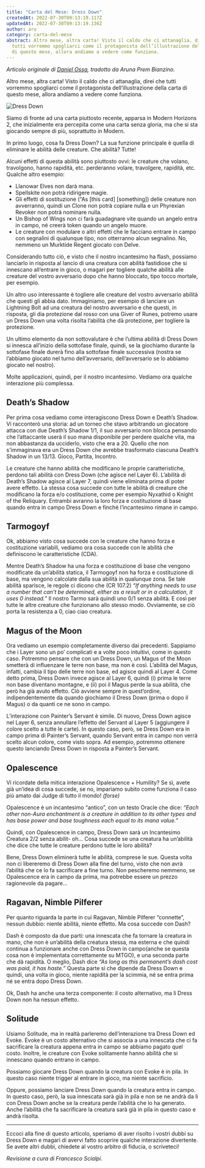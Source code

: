 ```yaml
---
title: "Carta del Mese: Dress Down"
createdAt: 2022-07-30T09:13:19.117Z
updatedAt: 2022-07-30T09:13:19.136Z
author: aru
category: carta-del-mese
abstract: Altro mese, altra carta! Visto il caldo che ci attanaglia, direi che
  tutti vorremmo spogliarci come il protagonista dell’illustrazione della carta
  di questo mese, allora andiamo a vedere come funziona.
---
```

_Articolo originale di [Daniel Ossa](https://blogs.magicjudges.org/iberia-es/2021/08/28/carta-del-mes-dress-down/), tradotto da Aruna Prem Bianzino._

Altro mese, altra carta! Visto il caldo che ci attanaglia, direi che tutti vorremmo spogliarci come il protagonista dell’illustrazione della carta di questo mese, allora andiamo a vedere come funziona.

![Dress Down](/uploads/mh2-39-dress-down.png "Dress Down")

Siamo di fronte ad una carta piuttosto recente, apparsa in Modern Horizons 2, che inizialmente era percepita come una carta senza gloria, ma che si sta giocando sempre di più, soprattutto in Modern.

In primo luogo, cosa fa Dress Down? La sua funzione principale è quella di eliminare le abilità delle creature. Che abilità? Tutte!

Alcuni effetti di questa abilità sono piuttosto ovvi: le creature che volano, travolgono, hanno rapidità, etc. perderanno volare, travolgere, rapidità, etc. Qualche altro esempio:

- <Card>Llanowar Elves</Card> non darà mana.
- <Card>Spellskite</Card> non potrà ridirigere magie.
- Gli effetti di sostituzione (“As [this card] [something]) delle creature non avverranno, quindi un <Card>Clone</Card> non potrà copiare nulla e un <Card>Phyrexian Revoker</Card> non potrà nominare nulla.
- Un <Card>Bishop of Wings</Card> non ci farà guadagnare vite quando un angelo entra in campo, né creerà token quando un angelo muore.
- Le creature con modulare o altri effetti che le facciano entrare in campo con segnalini di qualunque tipo, non otterranno alcun segnalino. No, nemmeno un <Card>Murktide Regent</Card> giocato con Delve.

Considerando tutto ciò, e visto che il nostro incantesimo ha flash, possiamo lanciarlo in risposta al lancio di una creatura con abilità fastidiose che si innescano all’entrare in gioco, o magari per togliere qualche abilità alle creature del vostro avversario dopo che hanno bloccato, tipo tocco mortale, per esempio.

Un altro uso interessante è togliere alle creature del vostro avversario abilità che questi gli abbia dato. Immaginiamo, per esempio di lanciare un <Card>Lightning Bolt</Card> ad una creatura del nostro avversario e che questi, in risposta, gli dia protezione dal rosso con una <Card>Giver of Runes</Card>, potremo usare un Dress Down una volta risolta l’abilità che dà protezione, per togliere la protezione.

Un ultimo elemento da non sottovalutare è che l’ultima abilità di Dress Down si innesca all’inizio della sottofase finale, quindi, se la giochiamo durante la sottofase finale durerà fino alla sottofase finale successiva (nostra se l’abbiamo giocato nel turno dell’avversario, dell’avversario se lo abbiamo giocato nel nostro).

Molte applicazioni, quindi, per il nostro incantesimo. Vediamo ora qualche interazione più complessa.


## <Card>Death’s Shadow</Card>

Per prima cosa vediamo come interagiscono Dress Down e <Card>Death’s Shadow</Card>. Vi racconterò una storia: ad un torneo che stavo arbitrando un giocatore attacca con due Death’s Shadow 1/1, il suo avversario non blocca pensando che l’attaccante userà il suo mana disponibile per perdere qualche vita, ma non abbastanza da ucciderlo, visto che era a 20. Quello che non s'immaginava era un Dress Down che avrebbe trasformato ciascuna Death’s Shadow in un 13/13. Gioco, Partita, Incontro.

Le creature che hanno abilità che modificano le proprie caratteristiche, perdono tali abilità con Dress Down (che agisce nel Layer 6). L’abilità di Death’s Shadow agisce al Layer 7, quindi viene eliminata prima di poter avere effetto. La stessa cosa succede con tutte le abilità di creature che modificano la forza e/o costituzione, come per esempio <Card>Nyxathid</Card> o <Card>Knight of the Reliquary</Card>. Entrambi avranno la loro forza e costituzione di base quando entra in campo Dress Down e finché l’incantesimo rimane in campo.


## <Card>Tarmogoyf</Card>

Ok, abbiamo visto cosa succede con le creature che hanno forza e costituzione variabili, vediamo ora cosa succede con le abilità che definiscono le caratteristiche (CDA). 

Mentre Death’s Shadow ha una forza e costituzione di base che vengono modificate da un’abilità statica, il <Card>Tarmogoyf</Card> non ha forza e costituzione di base, ma vengono calcolate dalla sua abilità in qualunque zona. Se tale abilità sparisce, le regole ci dicono che (CR 107.2) _“If anything needs to use a number that can’t be determined, either as a result or in a calculation, it uses 0 instead.”_ Il nostro Tarmo sarà quindi uno 0/1 senza abilità. E così per tutte le altre creature che funzionano allo stesso modo. Ovviamente, se ciò porta la resistenza a 0, ciao ciao creatura.


## <Card>Magus of the Moon</Card>

Ora vediamo un esempio completamente diverso dai precedenti. Sappiamo che i Layer sono un po’ complicati e a volte poco intuitivi, come in questo caso. Potremmo pensare che con un Dress Down, un <Card>Magus of the Moon</Card> smetterà di influenzare le terre non base, ma non è così. L’abilità del Magus, infatti, cambia il tipo delle terre non base, ed agisce quindi al Layer 4. Come detto prima, Dress Down invece agisce al Layer 6, quindi (i) prima le terre non base diventano montagne, e (ii) poi il Magus perde la sua abilità, che però ha già avuto effetto. Ciò avviene sempre in quest’ordine, indipendentemente da quando giochiamo il Dress Down (prima o dopo il Magus) o da quanti ce ne sono in campo.

L’interazione con <Card>Painter’s Servant</Card> è simile. Di nuovo, Dress Down agisce nel Layer 6, senza annullare l’effetto del Servant al Layer 5 (aggiungere il colore scelto a tutte le carte). In questo caso, però, se Dress Down era in campo prima di Painter’s Servant, quando Servant entra in campo non verrà scelto alcun colore, come visto sopra. Ad esempio, potremmo ottenere questo lanciando Dress Down in risposta a Painter’s Servant.

## <Card>Opalescence</Card>

Vi ricordate della mitica interazione <Card>Opalescence</Card> + <Card>Humility</Card>? Se sì, avete già un’idea di cosa succede, se no, impariamo subito come funziona il caso più amato dai Judge di tutto il mondo! _(forse)_

Opalescence è un incantesimo “antico”, con un testo Oracle che dice:
_“Each other non-Aura enchantment is a creature in addition to its other types and has base power and base toughness each equal to its mana value.”_

Quindi, con Opalescence in campo, Dress Down sarà un Incantesimo Creatura 2/2 senza abilit- oh… Cosa succede se una creatura ha un’abilità che dice che tutte le creature perdono tutte le loro abilità?

Bene, Dress Down eliminerà tutte le abilità, comprese le sue. Questa volta non ci libereremo di Dress Down alla fine del turno, visto che non avrà l’abilità che ce lo fa sacrificare a fine turno. Non pescheremo nemmeno, se Opalescence era in campo da prima, ma potrebbe essere un prezzo ragionevole da pagare…


## <Card>Ragavan, Nimble Pilferer</Card>

Per quanto riguarda la parte in cui <Card>Ragavan, Nimble Pilferer</Card> “connette”, nessun dubbio: niente abilità, niente effetto. Ma cosa succede con Dash?

Dash è composto da due parti: una innescata che fa tornare la creatura in mano, che non è un’abilità della creatura stessa, ma esterna e che quindi continua a funzionare anche con Dress Down in campo(anche se questa cosa non è implementata correttamente su MTGO), e una seconda parte che dà rapidità. O meglio, Dash dice _“As long as this permanent’s dash cost was paid, it has haste.”_ Questa parte sì che dipende da Dress Down e quindi, una volta in gioco, niente rapidità per la scimmia, né se entra prima né se entra dopo Dress Down.

Ok, Dash ha anche una terza componente: il costo alternativo, ma lì Dress Down non ha nessun effetto.


## <Card>Solitude</Card>

Usiamo <Card>Solitude</Card>, ma in realtà parleremo dell’interazione tra Dress Down ed Evoke. Evoke è un costo alternativo che si associa a una innescata che ci fa sacrificare la creatura appena entra in campo se abbiamo pagato quel costo. Inoltre, le creature con Evoke solitamente hanno abilità che si innescano quando entrano in campo. 

Possiamo giocare Dress Down quando la creatura con Evoke è in pila. In questo caso niente trigger al entrare in gioco, ma niente sacrificio. 

Oppure, possiamo lanciare Dress Down quando la creatura entra in campo. In questo caso, però, la sua innescata sarà già in pila e non se ne andrà da lì con Dress Down anche se la creatura perde l’abilità che lo ha generato. Anche l’abilità che fa sacrificare la creatura sarà già in pila in questo caso e andrà risolta.

---

Eccoci alla fine di questo articolo, speriamo di aver risolto i vostri dubbi su Dress Down e magari di avervi fatto scoprire qualche interazione divertente. Se avete altri dubbi, chiedete al vostro arbitro di fiducia, o scriveteci!


_Revisione a cura di Francesco Scialpi._
